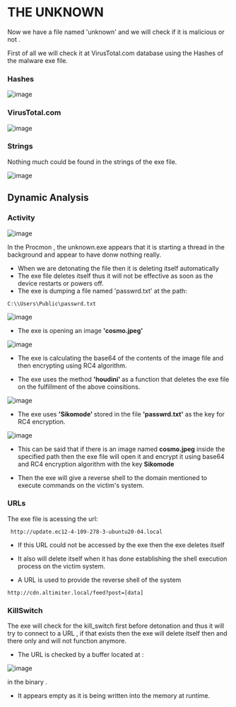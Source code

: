 # THE UNKNOWN

 Now we have a file named 'unknown' and we will check if it is malicious or not .

 First of all we will check it at VirusTotal.com database using the Hashes of the malware exe file.

### Hashes


![image](https://github.com/it4ch1-007/it4ch1-007.github.io/assets/133276365/2ec97056-4056-4494-9df7-046c0b69fac5)

### VirusTotal.com

![image](https://github.com/it4ch1-007/it4ch1-007.github.io/assets/133276365/4ce23603-2572-4175-a6d8-5d6b266d550d)


### Strings 

Nothing much could be found in the strings of the exe file.

![image](https://github.com/it4ch1-007/it4ch1-007.github.io/assets/133276365/74fdaefd-6867-4209-b00a-650ba19ef3c9)



## Dynamic Analysis

### Activity

![image](https://github.com/it4ch1-007/it4ch1-007.github.io/assets/133276365/c2453adc-0adf-4027-ba0c-30282d93cd36)


In  the Procmon , the unknown.exe appears that it is starting a thread in the background and appear to have donw nothing really.

- When we are detonating the file then it is deleting itself automatically 
- The exe file deletes itself thus it will not be effective as soon as the device restarts or powers off. 
- The exe is dumping a file named 'passwrd.txt' at the path:
```
C:\\Users\Public\passwrd.txt
```
![image](https://github.com/it4ch1-007/it4ch1-007.github.io/assets/133276365/31052234-67af-4bb5-b078-47ba33bac9ba)


- The exe is opening an image <b> 'cosmo.jpeg' </b> 

![image](https://github.com/it4ch1-007/it4ch1-007.github.io/assets/133276365/34c0917d-0bae-4619-b38e-bef44c0f0f39)


- The exe is calculating the base64 of the contents of the image file and then encrypting using RC4 algorithm. 


- The exe uses the method <b> 'houdini' </b> as a function that deletes the exe file on the fulfillment of the above coinsitions.

![image](https://github.com/it4ch1-007/it4ch1-007.github.io/assets/133276365/316a9455-e61f-4b09-8166-933bc41c6eee)


- The exe uses <b> 'Sikomode' </b> stored in the file <b>'passwrd.txt'</b> as the key for RC4 encryption.

![image](https://github.com/it4ch1-007/it4ch1-007.github.io/assets/133276365/e3e299ca-5470-4297-a329-f62d6bd3cb64)


- This can be said that if there is an image named <b>cosmo.jpeg</b> inside the specified path then the exe file will open it and encrypt it using base64 and RC4 encryption algorithm with the key <b> Sikomode </b>

- Then the exe will give a reverse shell to the domain mentioned to execute commands on the victim's system.


### URLs

The exe file is acessing the url:

```
 http://update.ec12-4-109-278-3-ubuntu20-04.local
```
- If this URL could not be accessed by the exe then the exe deletes itself 

- It also will delete itself when it has done establishing the shell execution process on the victim system.

- A URL is used to provide the reverse shell of the system 

```
http://cdn.altimiter.local/feed?post=[data]
```
### KillSwitch

The exe will check for the kill_switch first before detonation and thus it will try to connect to a URL , if that exists then the exe will delete itself then and there only and will not function anymore. 

- The URL is checked by a buffer located at :

![image](https://github.com/it4ch1-007/it4ch1-007.github.io/assets/133276365/2789bfd2-ed2a-4d31-bff3-d0acef986a27)

in the binary .

- It appears empty as it is being written into the memory at runtime.






